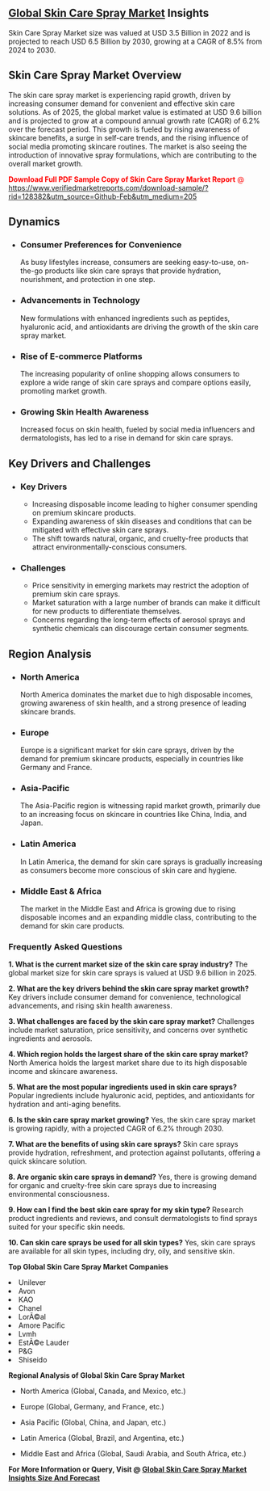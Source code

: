 <h2><a href="https://www.verifiedmarketreports.com/download-sample/?rid=128382&amp;utm_source=Github&amp;utm_medium=205" target="_blank">Global Skin Care Spray Market</a> Insights</h2><p>Skin Care Spray Market size was valued at USD 3.5 Billion in 2022 and is projected to reach USD 6.5 Billion by 2030, growing at a CAGR of 8.5% from 2024 to 2030.</p><p> <h2>Skin Care Spray Market Overview</h2> <p>The skin care spray market is experiencing rapid growth, driven by increasing consumer demand for convenient and effective skin care solutions. As of 2025, the global market value is estimated at USD 9.6 billion and is projected to grow at a compound annual growth rate (CAGR) of 6.2% over the forecast period. This growth is fueled by rising awareness of skincare benefits, a surge in self-care trends, and the rising influence of social media promoting skincare routines. The market is also seeing the introduction of innovative spray formulations, which are contributing to the overall market growth.</p> <p><p><span class=""><span style="color: #ff0000;"><strong>Download Full PDF Sample Copy of Skin Care Spray Market Report</strong> @ </span><a href="https://www.verifiedmarketreports.com/download-sample/?rid=128382&amp;utm_source=Github-Feb&amp;utm_medium=205" target="_blank">https://www.verifiedmarketreports.com/download-sample/?rid=128382&amp;utm_source=Github-Feb&amp;utm_medium=205</a></span></p></p> <h2>Dynamics</h2> <ul> <li><h3>Consumer Preferences for Convenience</h3> As busy lifestyles increase, consumers are seeking easy-to-use, on-the-go products like skin care sprays that provide hydration, nourishment, and protection in one step.</li> <li><h3>Advancements in Technology</h3> New formulations with enhanced ingredients such as peptides, hyaluronic acid, and antioxidants are driving the growth of the skin care spray market.</li> <li><h3>Rise of E-commerce Platforms</h3> The increasing popularity of online shopping allows consumers to explore a wide range of skin care sprays and compare options easily, promoting market growth.</li> <li><h3>Growing Skin Health Awareness</h3> Increased focus on skin health, fueled by social media influencers and dermatologists, has led to a rise in demand for skin care sprays.</li> </ul> <h2>Key Drivers and Challenges</h2> <ul> <li><h3>Key Drivers</h3> <ul> <li>Increasing disposable income leading to higher consumer spending on premium skincare products.</li> <li>Expanding awareness of skin diseases and conditions that can be mitigated with effective skin care sprays.</li> <li>The shift towards natural, organic, and cruelty-free products that attract environmentally-conscious consumers.</li> </ul> </li> <li><h3>Challenges</h3> <ul> <li>Price sensitivity in emerging markets may restrict the adoption of premium skin care sprays.</li> <li>Market saturation with a large number of brands can make it difficult for new products to differentiate themselves.</li> <li>Concerns regarding the long-term effects of aerosol sprays and synthetic chemicals can discourage certain consumer segments.</li> </ul> </li> </ul> <h2>Region Analysis</h2> <ul> <li><h3>North America</h3> North America dominates the market due to high disposable incomes, growing awareness of skin health, and a strong presence of leading skincare brands.</li> <li><h3>Europe</h3> Europe is a significant market for skin care sprays, driven by the demand for premium skincare products, especially in countries like Germany and France.</li> <li><h3>Asia-Pacific</h3> The Asia-Pacific region is witnessing rapid market growth, primarily due to an increasing focus on skincare in countries like China, India, and Japan.</li> <li><h3>Latin America</h3> In Latin America, the demand for skin care sprays is gradually increasing as consumers become more conscious of skin care and hygiene.</li> <li><h3>Middle East & Africa</h3> The market in the Middle East and Africa is growing due to rising disposable incomes and an expanding middle class, contributing to the demand for skin care products.</li> </ul> <h3>Frequently Asked Questions</h3> <p><b>1. What is the current market size of the skin care spray industry?</b> The global market size for skin care sprays is valued at USD 9.6 billion in 2025.</p> <p><b>2. What are the key drivers behind the skin care spray market growth?</b> Key drivers include consumer demand for convenience, technological advancements, and rising skin health awareness.</p> <p><b>3. What challenges are faced by the skin care spray market?</b> Challenges include market saturation, price sensitivity, and concerns over synthetic ingredients and aerosols.</p> <p><b>4. Which region holds the largest share of the skin care spray market?</b> North America holds the largest market share due to its high disposable income and skincare awareness.</p> <p><b>5. What are the most popular ingredients used in skin care sprays?</b> Popular ingredients include hyaluronic acid, peptides, and antioxidants for hydration and anti-aging benefits.</p> <p><b>6. Is the skin care spray market growing?</b> Yes, the skin care spray market is growing rapidly, with a projected CAGR of 6.2% through 2030.</p> <p><b>7. What are the benefits of using skin care sprays?</b> Skin care sprays provide hydration, refreshment, and protection against pollutants, offering a quick skincare solution.</p> <p><b>8. Are organic skin care sprays in demand?</b> Yes, there is growing demand for organic and cruelty-free skin care sprays due to increasing environmental consciousness.</p> <p><b>9. How can I find the best skin care spray for my skin type?</b> Research product ingredients and reviews, and consult dermatologists to find sprays suited for your specific skin needs.</p> <p><b>10. Can skin care sprays be used for all skin types?</b> Yes, skin care sprays are available for all skin types, including dry, oily, and sensitive skin.</p> </p><p><strong>Top Global Skin Care Spray Market Companies</strong></p><div data-test-id=""><p><li>Unilever</li><li> Avon</li><li> KAO</li><li> Chanel</li><li> LorÃ©al</li><li> Amore Pacific</li><li> Lvmh</li><li> EstÃ©e Lauder</li><li> P&G</li><li> Shiseido</li></p><div><strong>Regional Analysis of&nbsp;Global Skin Care Spray Market</strong></div><ul><li dir="ltr"><p dir="ltr">North America&nbsp;(Global, Canada, and Mexico, etc.)</p></li><li dir="ltr"><p dir="ltr">Europe (Global, Germany, and France, etc.)</p></li><li dir="ltr"><p dir="ltr">Asia Pacific&nbsp;(Global, China, and Japan, etc.)</p></li><li dir="ltr"><p dir="ltr">Latin America&nbsp;(Global, Brazil, and Argentina, etc.)</p></li><li dir="ltr">Middle East and Africa&nbsp;(Global, Saudi Arabia, and South Africa, etc.)</li></ul><p><strong>For More Information or Query, Visit @&nbsp;</strong><strong><a href="https://www.verifiedmarketreports.com/product/global-skin-care-spray-market-report-2019-competitive-landscape-trends-and-opportunities/?utm_source=Github&amp;utm_medium=205" target="_blank">Global Skin Care Spray Market Insights Size And Forecast</a></strong></p></div>
